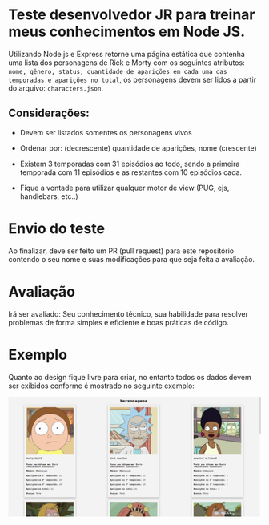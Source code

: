 # Teste desenvolvedor JR para treinar meus conhecimentos em Node JS.

Utilizando Node.js e Express retorne uma página estática que contenha uma lista dos personagens de Rick e Morty com os seguintes atributos: `nome, gênero, status, quantidade de aparições em cada uma das temporadas e aparições no total`, os personagens devem ser lidos a partir do arquivo: `characters.json`.

## Considerações:

- Devem ser listados somentes os personagens vivos

- Ordenar por: (decrescente) quantidade de aparições, nome (crescente)

- Existem 3 temporadas com 31 episódios ao todo, sendo a primeira temporada com 11 episódios e as restantes com 10 episódios cada.

- Fique a vontade para utilizar qualquer motor de view (PUG, ejs, handlebars, etc..)

# Envio do teste

Ao finalizar, deve ser feito um PR (pull request) para este repositório contendo o seu nome e suas modificações para que seja feita a avaliação.

# Avaliação

Irá ser avaliado: Seu conhecimento técnico, sua habilidade para resolver problemas de forma simples e eficiente e boas práticas de código.

# Exemplo

Quanto ao design fique livre para criar, no entanto todos os dados devem ser exibidos conforme é mostrado no seguinte exemplo:

![alt text](/public/images/example.png)
